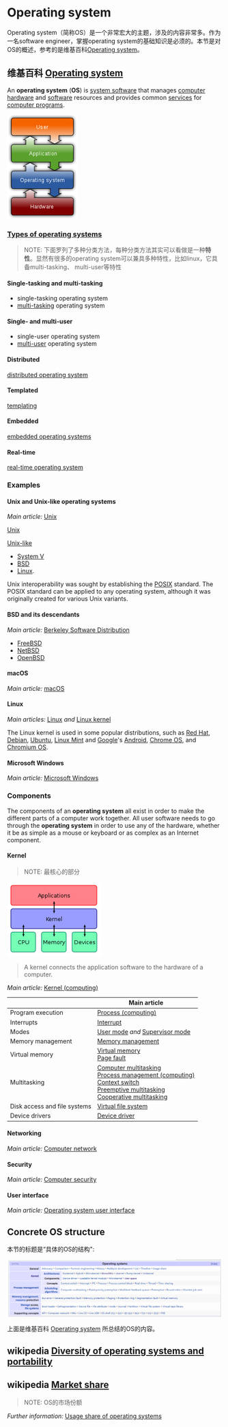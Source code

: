 # Operating system

Operating system（简称OS）是一个非常宏大的主题，涉及的内容非常多。作为一名software engineer，掌握operating system的基础知识是必须的。本节是对OS的概述，参考的是维基百科[Operating system](https://en.wikipedia.org/wiki/Operating_system)。

## 维基百科 [Operating system](https://en.wikipedia.org/wiki/Operating_system)

An **operating system** (**OS**) is [system software](https://en.wikipedia.org/wiki/System_software) that manages [computer hardware](https://en.wikipedia.org/wiki/Computer_hardware) and [software](https://en.wikipedia.org/wiki/Computer_software) resources and provides common [services](https://en.wikipedia.org/wiki/Daemon_(computing)) for [computer programs](https://en.wikipedia.org/wiki/Computer_program).

![Operating system placement.svg](./pic/165px-Operating_system_placement.svg.png)





### [Types of operating systems](https://en.wikipedia.org/wiki/Operating_system#Types_of_operating_systems)

> NOTE: 下面罗列了多种分类方法，每种分类方法其实可以看做是一种**特性**。显然有很多的operating system可以兼具多种特性，比如linux，它具备multi-tasking、 multi-user等特性

#### Single-tasking and multi-tasking

- single-tasking operating system
- [multi-tasking](https://en.wikipedia.org/wiki/Multi-tasking) operating system

#### Single- and multi-user

- single-user operating system
- [multi-user](https://en.wikipedia.org/wiki/Multi-user) operating system 

#### Distributed

[distributed operating system](https://en.wikipedia.org/wiki/Distributed_operating_system)

#### Templated

[templating](https://en.wikipedia.org/wiki/Glossary_of_operating_systems_terms) 

#### Embedded

[embedded operating systems](https://en.wikipedia.org/wiki/Embedded_operating_system)

#### Real-time

[real-time operating system](https://en.wikipedia.org/wiki/Real-time_operating_system) 



### Examples

#### Unix and Unix-like operating systems

*Main article:* [Unix](https://en.wikipedia.org/wiki/Unix)

[Unix](https://en.wikipedia.org/wiki/Unix)

[Unix-like](https://en.wikipedia.org/wiki/Unix-like) 

- [System V](https://en.wikipedia.org/wiki/System_V)
- [BSD](https://en.wikipedia.org/wiki/Berkeley_Software_Distribution)
- [Linux](https://en.wikipedia.org/wiki/Linux).



Unix interoperability was sought by establishing the [POSIX](https://en.wikipedia.org/wiki/POSIX) standard. The POSIX standard can be applied to any operating system, although it was originally created for various Unix variants.



#### BSD and its descendants

*Main article:* [Berkeley Software Distribution](https://en.wikipedia.org/wiki/Berkeley_Software_Distribution)

- [FreeBSD](https://en.wikipedia.org/wiki/FreeBSD)
- [NetBSD](https://en.wikipedia.org/wiki/NetBSD)
- [OpenBSD](https://en.wikipedia.org/wiki/OpenBSD)

#### macOS

*Main article:* [macOS](https://en.wikipedia.org/wiki/MacOS)

#### Linux

*Main articles:* [Linux](https://en.wikipedia.org/wiki/Linux) *and* [Linux kernel](https://en.wikipedia.org/wiki/Linux_kernel)

The Linux kernel is used in some popular distributions, such as [Red Hat](https://en.wikipedia.org/wiki/Red_Hat_Enterprise_Linux), [Debian](https://en.wikipedia.org/wiki/Debian), [Ubuntu](https://en.wikipedia.org/wiki/Ubuntu_(operating_system)), [Linux Mint](https://en.wikipedia.org/wiki/Linux_Mint) and [Google](https://en.wikipedia.org/wiki/Google)'s [Android](https://en.wikipedia.org/wiki/Android_(operating_system)), [Chrome OS](https://en.wikipedia.org/wiki/Chrome_OS), and [Chromium OS](https://en.wikipedia.org/wiki/Chromium_OS).



#### Microsoft Windows

*Main article:* [Microsoft Windows](https://en.wikipedia.org/wiki/Microsoft_Windows)





### Components

The components of an **operating system** all exist in order to make the different parts of a computer work together. All user software needs to go through the **operating system** in order to use any of the hardware, whether it be as simple as a mouse or keyboard or as complex as an Internet component.

#### Kernel

> NOTE: 最核心的部分

![Kernel_Layout.svg](./pic/220px-Kernel_Layout.svg.png)



> A kernel connects the application software to the hardware of a computer.



*Main article:* [Kernel (computing)](https://en.wikipedia.org/wiki/Kernel_(computing))

|                              | Main article                                                 |
| ---------------------------- | ------------------------------------------------------------ |
| Program execution            | [Process (computing)](https://en.wikipedia.org/wiki/Process_(computing)) |
| Interrupts                   | [Interrupt](https://en.wikipedia.org/wiki/Interrupt)         |
| Modes                        | [User mode](https://en.wikipedia.org/wiki/User_mode) *and* [Supervisor mode](https://en.wikipedia.org/wiki/Supervisor_mode) |
| Memory management            | [Memory management](https://en.wikipedia.org/wiki/Memory_management) |
| Virtual memory               | [Virtual memory](https://en.wikipedia.org/wiki/Virtual_memory) <br>[Page fault](https://en.wikipedia.org/wiki/Page_fault) |
| Multitasking                 | [Computer multitasking](https://en.wikipedia.org/wiki/Computer_multitasking) <br>[Process management (computing)](https://en.wikipedia.org/wiki/Process_management_(computing)) <br>[Context switch](https://en.wikipedia.org/wiki/Context_switch)<br>[Preemptive multitasking](https://en.wikipedia.org/wiki/Preemptive_multitasking) <br>[Cooperative multitasking](https://en.wikipedia.org/wiki/Cooperative_multitasking) |
| Disk access and file systems | [Virtual file system](https://en.wikipedia.org/wiki/Virtual_file_system) |
| Device drivers               | [Device driver](https://en.wikipedia.org/wiki/Device_driver) |



#### Networking

*Main article:* [Computer network](https://en.wikipedia.org/wiki/Computer_network)

#### Security

*Main article:* [Computer security](https://en.wikipedia.org/wiki/Computer_security)

#### User interface

*Main article:* [Operating system user interface](https://en.wikipedia.org/wiki/Shell_(computing))



## Concrete OS structure

本节的标题是“具体的OS的结构": 

![](./pic/operating-system-structure.png)

上面是维基百科 [Operating system](https://en.wikipedia.org/wiki/Operating_system) 所总结的OS的内容。



## wikipedia [Diversity of operating systems and portability](https://en.wikipedia.org/wiki/Operating_system#Diversity_of_operating_systems_and_portability)



## wikipedia [Market share](https://en.wikipedia.org/wiki/Operating_system#Market_share)

> NOTE: OS的市场份额

*Further information:* [Usage share of operating systems](https://en.wikipedia.org/wiki/Usage_share_of_operating_systems)


